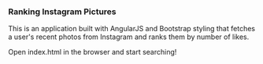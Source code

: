### Ranking Instagram Pictures

This is an application built with AngularJS and Bootstrap styling that fetches a user's recent photos from Instagram and ranks them by number of likes.

Open index.html in the browser and start searching!
